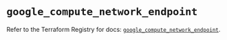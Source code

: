 # `google_compute_network_endpoint`

Refer to the Terraform Registry for docs: [`google_compute_network_endpoint`](https://registry.terraform.io/providers/hashicorp/google/5.31.1/docs/resources/compute_network_endpoint).
